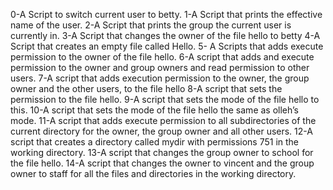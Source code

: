 0-A Script to switch current user to betty.
1-A Script that prints the effective name of the user.
2-A Script that prints the group the current user is currently in.
3-A Script that changes the owner of the file hello to betty
4-A Script that creates an empty file called Hello.
5- A Scripts that adds execute permission to the owner of the file hello.
6-A script that adds and execute permission to the owner and group owners and read permission to other users.
7-A script that adds execution permission to the owner, the group owner and the other users, to the file hello
8-A script that sets the permission to the file hello.
9-A script that sets the mode of the file hello to this.
10-A script that sets the mode of the file hello the same as olleh’s mode.
11-A script that adds execute permission to all subdirectories of the current directory for the owner, the group owner and all other users.
12-A  script that creates a directory called mydir with permissions 751 in the working directory.
13-A script that changes the group owner to school for the file hello.
14-A  script that changes the owner to vincent and the group owner to staff for all the files and directories in the working directory.
